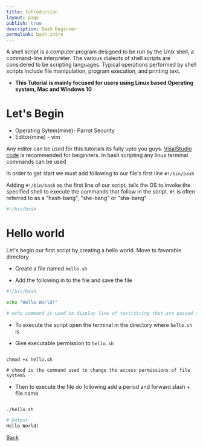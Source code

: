 ```yaml
---
title: Introduction
layout: page
publish: true
description: Bash Beginner
permalink: bash_intro
---
```



A shell script is a computer program designed to be run by the Unix shell, a command-line interpreter. The various dialects of shell scripts are considered to be scripting languages. Typical operations performed by shell scripts include file manipulation, program execution, and printing text.

- **This Tutorial is mainly focused for users using Linux based Operating system, Mac and Windows 10**

# Let's Begin

- Operating Sytem(mine)- Parrot Security
- Editor(mine) - vim

Any editor can be used for this tutorials its fully upto you guys. [VisalStudio code](https://code.visualstudio.com) is recommended for beiginners. In bash scripting any linux terminal commands can be used

In order to get start we must add following to our file's first line `#!/bin/bash`

Adding `#!/bin/bash` as the first line of our script, tells the OS to invoke the specified shell to execute the commands that follow in the script. `#!` is often referred to as a "hash-bang", "she-bang" or "sha-bang"


```bash
#!/bin/bash

```

# Hello world

Let's begin our first script  by creating a hello world. Move to favorable directory

- Create a file named `hello.sh`

- Add the following in to the file and save the file

```bash
#!/bin/bash

echo "Hello World!"

# echo command is used to display line of text/string that are passed as an argument

```
- To execute the script open the terminal in the directory where `hello.sh` is

- Give executable permission to `hello.sh`

```

chmod +x hello.sh

# chmod is the command used to change the access permissions of file systemS

```
- Then to execute the file do following add a period and forward slash + file name

```bash

./hello.sh

# Output
Hello World!

```

[Back](/bash_beginner)




